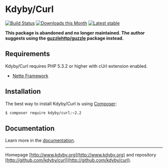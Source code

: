 Kdyby/Curl
======

[![Build Status](https://travis-ci.org/Kdyby/Curl.svg?branch=master)](https://travis-ci.org/Kdyby/Curl)
[![Downloads this Month](https://img.shields.io/packagist/dm/kdyby/curl.svg)](https://packagist.org/packages/kdyby/curl)
[![Latest stable](https://img.shields.io/packagist/v/kdyby/curl.svg)](https://packagist.org/packages/kdyby/curl)

**This package is abandoned and no longer maintained. The author suggests using the [guzzlehttp/guzzle](https://packagist.org/packages/guzzlehttp/guzzle) package instead.**


Requirements
------------

Kdyby/Curl requires PHP 5.3.2 or higher with cUrl extension enabled.

- [Nette Framework](https://github.com/nette/nette)


Installation
------------

The best way to install Kdyby/Curl is using  [Composer](http://getcomposer.org/):

```sh
$ composer require kdyby/curl:~2.2
```


Documentation
------------

Learn more in the [documentation](https://github.com/Kdyby/Curl/blob/master/docs/en/index.md).


-----

Homepage [http://www.kdyby.org](http://www.kdyby.org) and repository [http://github.com/kdyby/curl](http://github.com/kdyby/curl).

